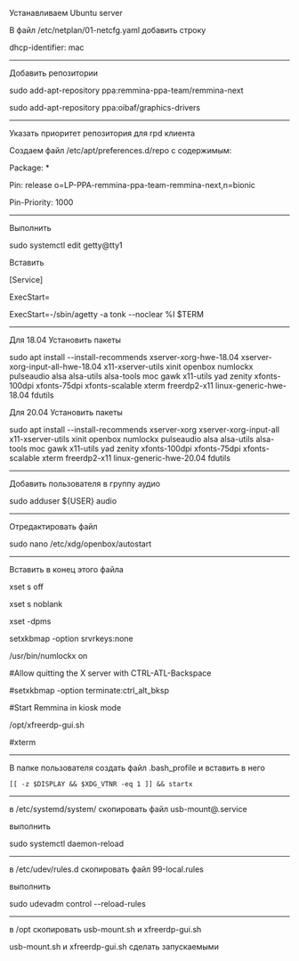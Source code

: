 Устанавливаем Ubuntu server

В файл /etc/netplan/01-netcfg.yaml добавить строку

dhcp-identifier: mac

---

Добавить репозитории

sudo add-apt-repository ppa:remmina-ppa-team/remmina-next

sudo add-apt-repository ppa:oibaf/graphics-drivers

---

Указать приоритет репозитория для rpd клиента

Создаем файл /etc/apt/preferences.d/repo с содержимым:

Package: *

Pin: release o=LP-PPA-remmina-ppa-team-remmina-next,n=bionic

Pin-Priority: 1000

---

Выполнить

sudo systemctl edit getty@tty1

Вставить

[Service]

ExecStart=

ExecStart=-/sbin/agetty -a tonk --noclear %I $TERM

---
Для 18.04
Установить пакеты

sudo apt install --install-recommends xserver-xorg-hwe-18.04 xserver-xorg-input-all-hwe-18.04 x11-xserver-utils xinit openbox numlockx pulseaudio alsa alsa-utils alsa-tools moc gawk x11-utils yad zenity xfonts-100dpi xfonts-75dpi xfonts-scalable xterm freerdp2-x11 linux-generic-hwe-18.04 fdutils 


Для 20.04
Установить пакеты

sudo apt install --install-recommends xserver-xorg xserver-xorg-input-all x11-xserver-utils xinit openbox numlockx pulseaudio alsa alsa-utils alsa-tools moc gawk x11-utils yad zenity xfonts-100dpi xfonts-75dpi xfonts-scalable xterm freerdp2-x11 linux-generic-hwe-20.04 fdutils


---

Добавить пользователя в группу аудио

sudo adduser ${USER} audio

---

Отредактировать файл

sudo nano /etc/xdg/openbox/autostart

---

Вставить в конец этого файла

xset s off

xset s noblank

xset -dpms

setxkbmap -option srvrkeys:none

/usr/bin/numlockx on

#Allow quitting the X server with CTRL-ATL-Backspace

#setxkbmap -option terminate:ctrl_alt_bksp

#Start Remmina in kiosk mode

/opt/xfreerdp-gui.sh

#xterm

---

В папке пользователя создать файл .bash_profile и вставить в него

    [[ -z $DISPLAY && $XDG_VTNR -eq 1 ]] && startx
        
---

в /etc/systemd/system/ скопировать файл usb-mount@.service

выполнить

sudo systemctl daemon-reload

---

в /etc/udev/rules.d скопировать файл 99-local.rules

выполнить

sudo udevadm control --reload-rules

---

в /opt скопировать usb-mount.sh и xfreerdp-gui.sh

usb-mount.sh и xfreerdp-gui.sh сделать запускаемыми
